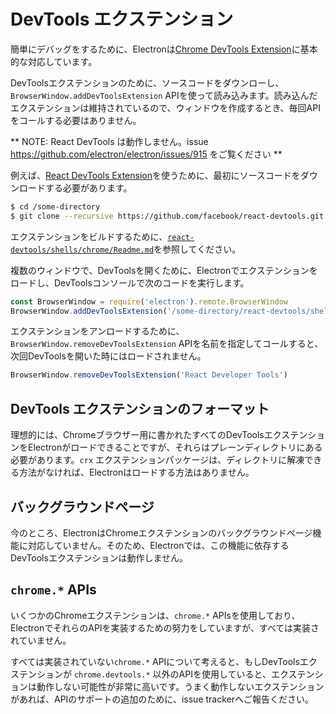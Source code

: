 # DevTools エクステンション

簡単にデバッグをするために、Electronは[Chrome DevTools Extension][devtools-extension]に基本的な対応しています。

DevToolsエクステンションのために、ソースコードをダウンローし、`BrowserWindow.addDevToolsExtension` APIを使って読み込みます。読み込んだエクステンションは維持されているので、ウィンドウを作成するとき、毎回APIをコールする必要はありません。

** NOTE: React DevTools は動作しません。issue  https://github.com/electron/electron/issues/915 をご覧ください **

例えば、[React DevTools Extension](https://github.com/facebook/react-devtools)を使うために、最初にソースコードをダウンロードする必要があります。

```bash
$ cd /some-directory
$ git clone --recursive https://github.com/facebook/react-devtools.git
```

エクステンションをビルドするために、[`react-devtools/shells/chrome/Readme.md`](https://github.com/facebook/react-devtools/blob/master/shells/chrome/Readme.md)を参照してください。

複数のウィンドウで、DevToolsを開くために、Electronでエクステンションをロードし、DevToolsコンソールで次のコードを実行します。

```javascript
const BrowserWindow = require('electron').remote.BrowserWindow
BrowserWindow.addDevToolsExtension('/some-directory/react-devtools/shells/chrome')
```

エクステンションをアンロードするために、`BrowserWindow.removeDevToolsExtension` APIを名前を指定してコールすると、次回DevToolsを開いた時にはロードされません。

```javascript
BrowserWindow.removeDevToolsExtension('React Developer Tools')
```

## DevTools エクステンションのフォーマット

理想的には、Chromeブラウザー用に書かれたすべてのDevToolsエクステンションをElectronがロードできることですが、それらはプレーンディレクトリにある必要があります。`crx` エクステンションパッケージは、ディレクトリに解凍できる方法がなければ、Electronはロードする方法はありません。

## バックグラウンドページ

今のところ、ElectronはChromeエクステンションのバックグラウンドページ機能に対応していません。そのため、Electronでは、この機能に依存するDevToolsエクステンションは動作しません。

## `chrome.*` APIs

いくつかのChromeエクステンションは、`chrome.*` APIsを使用しており、ElectronでそれらのAPIを実装するための努力をしていますが、すべては実装されていません。

すべては実装されていない`chrome.*` APIについて考えると、もしDevToolsエクステンションが `chrome.devtools.*` 以外のAPIを使用していると、エクステンションは動作しない可能性が非常に高いです。うまく動作しないエクステンションがあれば、APIのサポートの追加のために、issue trackerへご報告ください。

[devtools-extension]: https://developer.chrome.com/extensions/devtools
